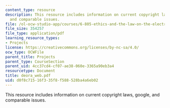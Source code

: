 ```yaml
---
content_type: resource
description: This resource includes information on current copyright laws, google,
  and comparable issues.
file: /ol-ocw-studio-app/courses/6-805-ethics-and-the-law-on-the-electronic-frontier-fall-2005/d0f8c71516f335f8f588528ba4a6eb02_deora_web.pdf
file_size: 354257
file_type: application/pdf
learning_resource_types:
- Projects
license: https://creativecommons.org/licenses/by-nc-sa/4.0/
ocw_type: OCWFile
parent_title: Projects
parent_type: CourseSection
parent_uid: 4cc37cd4-cf07-ae38-060e-3365a90eb3a4
resourcetype: Document
title: deora_web.pdf
uid: d0f8c715-16f3-35f8-f588-528ba4a6eb02
---
```

This resource includes information on current copyright laws, google, and comparable issues.